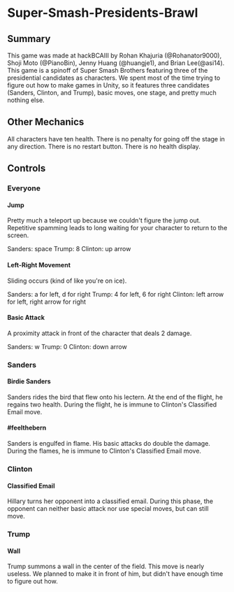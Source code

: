 # Super-Smash-Presidents-Brawl

## Summary
This game was made at hackBCAIII by Rohan Khajuria (@Rohanator9000), Shoji Moto (@PianoBin), Jenny Huang (@huangje1), and Brian Lee(@asi14). This game is a spinoff of Super Smash Brothers featuring three of the presidential candidates as characters. We spent most of the time trying to figure out how to make games in Unity, so it features three candidates (Sanders, Clinton, and Trump), basic moves, one stage, and pretty much nothing else.

## Other Mechanics

All characters have ten health. There is no penalty for going off the stage in any direction. There is no restart button. There is no health display.

## Controls

### Everyone

#### Jump

Pretty much a teleport up because we couldn't figure the jump out. Repetitive spamming leads to long waiting for your character to return to the screen.

Sanders: space
Trump: 8
Clinton: up arrow

#### Left-Right Movement

Sliding occurs (kind of like you're on ice).

Sanders: a for left, d for right
Trump: 4 for left, 6 for right
Clinton: left arrow for left, right arrow for right

#### Basic Attack

A proximity attack in front of the character that deals 2 damage.

Sanders: w
Trump: 0
Clinton: down arrow

### Sanders

#### Birdie Sanders

Sanders rides the bird that flew onto his lectern. At the end of the flight, he regains two health. During the flight, he is immune to Clinton's Classified Email move.

#### #feelthebern

Sanders is engulfed in flame. His basic attacks do double the damage. During the flames, he is immune to Clinton's Classified Email move.

### Clinton

#### Classified Email

Hillary turns her opponent into a classified email. During this phase, the opponent can neither basic attack nor use special moves, but can still move.

### Trump

#### Wall

Trump summons a wall in the center of the field. This move is nearly useless. We planned to make it in front of him, but didn't have enough time to figure out how.
